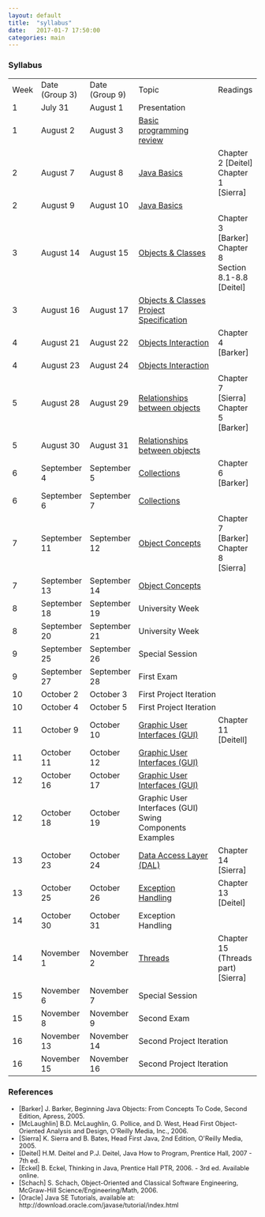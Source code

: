 ```yaml
---
layout: default
title:  "syllabus"
date:   2017-01-7 17:50:00
categories: main
---
```


### Syllabus

<table>
<tr class="table-header">
<td>Week</td>
<td style="width:15%">Date <br>(Group 3)</td>
<td style="width:15%">Date <br>(Group 9)</td>
<td style="width: 32%">Topic</td>
<td>Readings</td>
</tr>
<tr>
<td>1</td>
<td>July 31</td>
<td>August 1 </td>
<td>Presentation</td>
<td></td>
</tr>
<tr>
<td>1</td>
<td>August 2</td>
<td>August 3</td>
<td><a href="https://drive.google.com/file/d/0B6uYBzkBeRiaeE9Idmt0TlFWeUU/view?usp=sharing&resourcekey=0-Uk0Hh6nIUTrjiioROJ7PIA">Basic programming review</a></td>
<td></td>
</tr>
<tr>
<td>2</td>
<td>August 7</td>
<td>August 8</td>
<td><a href="https://drive.google.com/file/d/0B6uYBzkBeRiaVkw2RVktdF9vTlk/view?usp=sharing&resourcekey=0-CRV1-5VBrPSIer-OvoXpBQ">Java Basics</a></td>
<td>Chapter 2 [Deitel]<br>Chapter 1 [Sierra]</td>
</tr>
<tr>
<td>2</td>
<td>August 9</td>
<td>August 10</td>
<td><a href="https://drive.google.com/file/d/0B6uYBzkBeRiad0lsS01JcGw0Mlk/view?usp=sharing&resourcekey=0-YDc8PdT7iyaWttUCk3orMA">Java Basics</a></td>
<td></td>
</tr>
<tr>
<td>3</td>
<td>August 14</td>
<td>August 15</td>
<td><a href="https://drive.google.com/file/d/0B6uYBzkBeRiaZTA0VzA5WHNYVGM/view?usp=sharing&resourcekey=0-FdkWXcsZX3H1puCUmFCwnw">Objects &amp; Classes</a></td>
<td>Chapter 3 [Barker]<br>Chapter 8 Section 8.1-8.8 [Deitel]</td>
</tr>
<tr>
<td>3</td>
<td>August 16</td>
<td>August 17</td>
<td>
<a href="https://drive.google.com/file/d/0B6uYBzkBeRiaQWNYSGdqRDlzdUE/view?usp=sharing&resourcekey=0-D7NCsX1nWqQVlBGVCohx1g">Objects &amp; Classes</a><br>
<a href="https://drive.google.com/open?id=0B6uYBzkBeRiaWWJrNkxKNU1nZVU">Project Specification</a>
</td>
<td></td>
</tr>
<tr>
<td>4</td>
<td>August 21</td>
<td>August 22</td>
<td><a href="https://drive.google.com/file/d/0B6uYBzkBeRiaVDdOdEFlWU5YQkk/view?usp=sharing&resourcekey=0-ijle6zUiclZz7t71obH7DA">Objects Interaction</a></td>
<td>Chapter 4 [Barker]</td>
</tr>
<tr>
<td>4</td>
<td>August 23</td>
<td>August 24</td>
<td><a href="https://drive.google.com/file/d/0B6uYBzkBeRiaV1lBV1p4MU9nWFk/view?usp=sharing&resourcekey=0-vCrfpNR6keNEw3mz8KvXkw">Objects Interaction</a></td>
<td></td>
</tr>
<tr>
<td>5</td>
<td>August 28</td>
<td>August 29</td>
<td><a href="https://drive.google.com/file/d/0B6uYBzkBeRiaSE1iWUlYYTQ0cU0/view?usp=sharing&resourcekey=0-F4QNsWF0MSRF3HI6INZ7RA">Relationships between objects</a></td>
<td>Chapter 7 [Sierra]<br>Chapter 5 [Barker]</td>
</tr>
<tr>
<td>5</td>
<td>August 30</td>
<td>August 31</td>
<td><a href="https://drive.google.com/file/d/0B6uYBzkBeRiaeUhMR1RsVVIzX0U/view?usp=sharing&resourcekey=0-q8Z1Z76r96cbxaoe4Vq1ow">Relationships between objects</a></td>
<td></td>
</tr>
<tr>
<td>6</td>
<td>September 4</td>
<td>September 5</td>
<td><a href="https://drive.google.com/file/d/0B6uYBzkBeRiabTQzYjViZlY2WEk/view?usp=sharing&resourcekey=0-Id2wPegPXV4ARavqdif6dQ">Collections</a></td>
<td>Chapter 6 [Barker]</td>
</tr>
<tr>
<td>6</td>
<td>September 6</td>
<td>September 7</td>
<td><a href="https://drive.google.com/file/d/0B6uYBzkBeRiaVWx0ZWRuZjV5Nk0/view?usp=sharing&resourcekey=0-B1GjWlX9DiBSlxZTrvWvmw">Collections</a></td>
<td></td>
</tr>
<tr>
<td>7</td>
<td>September 11</td>
<td>September 12</td>
<td><a href="https://drive.google.com/file/d/0B6uYBzkBeRiaZElraUZHMWRHRGM/view?usp=sharing&resourcekey=0-nUXoqTbY3q-z99u1IAwJCw">Object Concepts</a></td>
<td>Chapter 7 [Barker]<br>Chapter 8 [Sierra]</td>
</tr>
<tr>
<td>7</td>
<td>September 13</td>
<td>September 14</td>
<td><a href="https://drive.google.com/file/d/0B6uYBzkBeRiaNzdnZUdlbk1COU0/view?usp=sharing&resourcekey=0-_9yUWL-oAzs8jAn9EqLoKw">Object Concepts</a></td>
<td></td>
</tr>
<tr>
<td>8</td>
<td>September 18</td>
<td>September 19</td>
<td colspan="2">University Week</td>
</tr>
<tr>
<td>8</td>
<td>September 20</td>
<td>September 21</td>
<td colspan="2">University Week</td>
</tr>
<tr>
<td>9</td>
<td>September 25</td>
<td>September 26</td>
<td colspan="2">Special Session</td>
</tr>
<tr>
<td>9</td>
<td>September 27</td>
<td>September 28</td>
<td colspan="2">First Exam</td>
</tr>
<tr>
<td>10</td>
<td>October 2</td>
<td>October 3</td>
<td colspan="2">First Project Iteration</td>
</tr>
<tr>
<td>10</td>
<td>October 4</td>
<td>October 5</td>
<td colspan="2">First Project Iteration</td>
</tr>
<tr>
<td>11</td>
<td>October 9</td>
<td>October 10</td>
<td><a href="https://drive.google.com/file/d/0B6uYBzkBeRiacU44czBMY191bUU/view?usp=sharing&resourcekey=0-6tvDXdNv9fIeVvVywv3grQ">Graphic User Interfaces (GUI)</a></td>
<td>Chapter 11 [Deitell]</td>
</tr>
<tr>
<td>11</td>
<td>October 11</td>
<td>October 12</td>
<td><a href="https://drive.google.com/file/d/0B6uYBzkBeRiaY2xuaFQyRE0xYk0/view?usp=sharing&resourcekey=0-cAlr9w8TVK6hb6ZEaystjA">Graphic User Interfaces (GUI)</a></td>
<td></td>
</tr>
<tr>
<td>12</td>
<td>October 16</td>
<td>October 17</td>
<td><a href="https://drive.google.com/file/d/0B6uYBzkBeRiaNzFESVE2S0V0ejA/view?usp=sharing&resourcekey=0-I82k9OWPoNwQMGckJiZHTQ">Graphic User Interfaces (GUI)</a></td>
<td></td>
</tr>
<tr>
<td>12</td>
<td>October 18</td>
<td>October 19</td>
<td>Graphic User Interfaces (GUI)<br>
Swing Components Examples</td>
<td></td>
</tr>
<tr>
<td>13</td>
<td>October 23</td>
<td>October 24</td>
<td><a href="https://drive.google.com/file/d/0B6uYBzkBeRiacS1kVmVURmRyWEE/view?usp=sharing&resourcekey=0-APN3_7A49jJeldSLyqLmcg">Data Access Layer (DAL)</a></td>
<td>Chapter 14 [Sierra]</td>
</tr>
<tr>
<td>13</td>
<td>October 25</td>
<td>October 26</td>
<td><a href="https://drive.google.com/file/d/0B6uYBzkBeRiaa21WQjhXOXV1blk/view?usp=sharing&resourcekey=0-84yhCfNcUCbbtLm_PZaF5Q">Exception Handling</a></td>
<td>Chapter 13 [Deitel] </td>
</tr>
<tr>
<td>14</td>
<td>October 30</td>
<td>October 31</td>
<td>Exception Handling</td>
<td></td>
</tr>
<tr>
<td>14</td>
<td>November 1</td>
<td>November 2</td>
<td><a href="https://drive.google.com/file/d/0B6uYBzkBeRiaNFhkMG11bzVlRWc/view?usp=sharing&resourcekey=0-IZLg9QgnxySA2jHdFuXjNg">Threads</a></td>
<td>Chapter 15 (Threads part) [Sierra] </td>
</tr>
<tr>
<td>15</td>
<td>November 6</td>
<td>November 7</td>
<td colspan="2">Special Session</td>
</tr>
<tr>
<td>15</td>
<td>November 8</td>
<td>November 9</td>
<td colspan="2">Second Exam</td>
</tr>
<tr>
<td>16</td>
<td>November 13</td>
<td>November 14</td>
<td colspan="2">Second Project Iteration</td>
</tr>
<tr>
<td>16</td>
<td>November 15</td>
<td>November 16</td>
<td colspan="2">Second Project Iteration</td>
</tr>
</table>

### References
<ul style="font-size:0.8rem">
<li>[Barker] J. Barker, Beginning Java Objects: From Concepts To Code, Second Edition, Apress, 2005.</li>
<li>[McLaughlin] B.D. McLaughlin, G. Pollice, and D. West, Head First Object-Oriented Analysis and Design, O'Reilly Media, Inc., 2006.</li>
<li>[Sierra] K. Sierra and B. Bates, Head First Java, 2nd Edition, O'Reilly Media, 2005.</li>
<li>[Deitel] H.M. Deitel and P.J. Deitel, Java How to Program, Prentice Hall, 2007 - 7th ed.</li>
<li>[Eckel] B. Eckel, Thinking in Java, Prentice Hall PTR, 2006. - 3rd ed. Available online.</li>
<li>[Schach] S. Schach, Object-Oriented and Classical Software Engineering, McGraw-Hill Science/Engineering/Math, 2006.</li>
<li>[Oracle] Java SE Tutorials, available at: http://download.oracle.com/javase/tutorial/index.html</li>
</ul>
